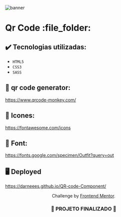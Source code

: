 ![banner](https://github.com/darneees/QR-code-Component/assets/79709843/15eb7f95-dc34-482d-baf2-263fc86424a2)

<h1>
  Qr Code :file_folder:
</h1>

## ✔️ Tecnologias utilizadas:
- ``HTML5``
- ``CSS3``
- ``SASS``

## :paperclip: qr code generator:

https://www.qrcode-monkey.com/

## :paperclip: Icones:

https://fontawesome.com/icons

## :paperclip: Font:

https://fonts.google.com/specimen/Outfit?query=out

## :desktop_computer: Deployed

https://darneees.github.io/QR-code-Component/

<p align="center">
  Challenge by <a href="https://www.frontendmentor.io?ref=challenge" target="_blank">Frontend Mentor</a>.
</p>

<h3 align="center">
  
  :construction: PROJETO FINALIZADO :construction:
  
</h3>
